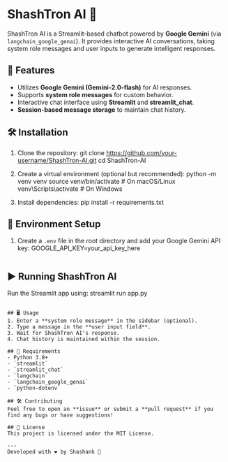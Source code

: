# ShashTron AI 🤖

ShashTron AI is a Streamlit-based chatbot powered by **Google Gemini** (via `langchain_google_genai`). It provides interactive AI conversations, taking system role messages and user inputs to generate intelligent responses.

## 🚀 Features
- Utilizes **Google Gemini (Gemini-2.0-flash)** for AI responses.
- Supports **system role messages** for custom behavior.
- Interactive chat interface using **Streamlit** and **streamlit_chat**.
- **Session-based message storage** to maintain chat history.

## 🛠️ Installation
1. Clone the repository:
   git clone https://github.com/your-username/ShashTron-AI.git
   cd ShashTron-AI

2. Create a virtual environment (optional but recommended):
   python -m venv venv
   source venv/bin/activate  # On macOS/Linux
   venv\Scripts\activate     # On Windows
  
3. Install dependencies:
   pip install -r requirements.txt

## 📂 Environment Setup
1. Create a `.env` file in the root directory and add your Google Gemini API key:
   GOOGLE_API_KEY=your_api_key_here
   ```

## ▶️ Running ShashTron AI
Run the Streamlit app using:
streamlit run app.py
```

## 🖥️ Usage
1. Enter a **system role message** in the sidebar (optional).
2. Type a message in the **user input field**.
3. Wait for ShashTron AI's response.
4. Chat history is maintained within the session.

## 📜 Requirements
- Python 3.8+
- `streamlit`
- `streamlit_chat`
- `langchain`
- `langchain_google_genai`
- `python-dotenv`

## 🛠️ Contributing
Feel free to open an **issue** or submit a **pull request** if you find any bugs or have suggestions!

## 📜 License
This project is licensed under the MIT License.

---
Developed with ❤️ by Shashank 🚀


